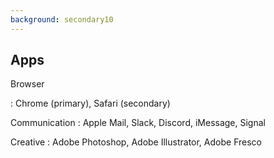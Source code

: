 ```yaml
---
background: secondary10
---
```


## Apps

Browser

: Chrome (primary), Safari (secondary)

Communication
: Apple Mail, Slack, Discord, iMessage, Signal

Creative
: Adobe Photoshop, Adobe Illustrator, Adobe Fresco
